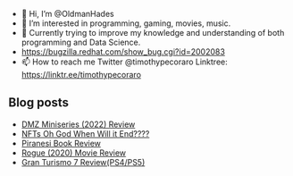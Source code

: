 - 👋 Hi, I’m @OldmanHades
- 👀 I’m interested in programming, gaming, movies, music.
- 🌱 Currently trying to improve my knowledge and understanding of both programming and Data Science.
- https://bugzilla.redhat.com/show_bug.cgi?id=2002083
- 📫 How to reach me Twitter @timothypecoraro
Linktree: https://linktr.ee/timothypecoraro

## Blog posts
<!-- BLOG-POST-LIST:START -->
- [DMZ Miniseries &lpar;2022&rpar; Review](https://medium.com/@timothypecoraro/dmz-miniseries-2022-review-43a8204f334d?source=rss-5097f5c9b801------2)
- [NFTs Oh God When Will it End????](https://medium.com/@timothypecoraro/nfts-oh-god-when-will-it-end-39e0c28fdfd3?source=rss-5097f5c9b801------2)
- [Piranesi Book Review](https://medium.com/@timothypecoraro/piranesi-book-review-e05a4c6b5b40?source=rss-5097f5c9b801------2)
- [Rogue &lpar;2020&rpar; Movie Review](https://medium.com/@timothypecoraro/rogue-2020-movie-review-bacca8fc6e4e?source=rss-5097f5c9b801------2)
- [Gran Turismo 7 Review&lpar;PS4/PS5&rpar;](https://medium.com/@timothypecoraro/making-2-49-a-day-or-more-bb400ed4f0fc?source=rss-5097f5c9b801------2)
<!-- BLOG-POST-LIST:END -->
